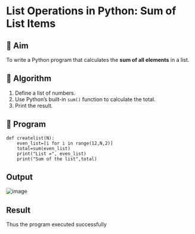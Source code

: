 # List Operations in Python: Sum of List Items

## 🎯 Aim
To write a Python program that calculates the **sum of all elements** in a list.

## 🧠 Algorithm
1. Define a list of numbers.
2. Use Python’s built-in `sum()` function to calculate the total.
3. Print the result.

## 🧾 Program
```
def createlist(N):
    even_list=[i for i in range(12,N,2)]
    total=sum(even_list)
    print("List =", even_list)
    print("Sum of the list",total)
```

## Output
![image](https://github.com/user-attachments/assets/5465b1c8-e358-48ce-accd-1c595d60b86d)


## Result
Thus the program executed successfully
